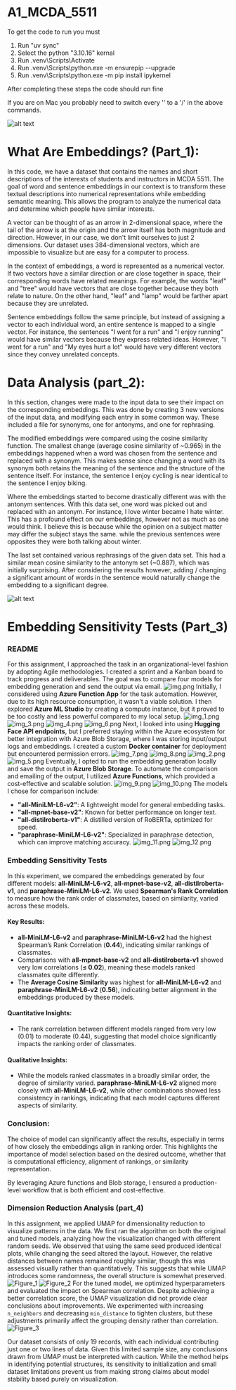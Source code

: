 # A1_MCDA_5511
To get the code to run you must

1. Run "uv sync"
2. Select the python "3.10.16" kernal
3. Run .venv\Scripts\Activate
4. Run .venv\Scripts\python.exe -m ensurepip --upgrade
5. Run .venv\Scripts\python.exe -m pip install ipykernel

After completing these steps the code should run fine

If you are on Mac you probably need to switch every '\' to a '/' in the above 
commands.

![alt text](a_visualization.png)


# What Are Embeddings? (Part_1):
In this code, we have a dataset that contains the names and short descriptions 
of the interests of students and instructors in MCDA 5511. The goal of word 
and sentence embeddings in our context is to transform these textual 
descriptions into numerical representations while embedding semantic meaning. 
This allows the program to analyze the numerical data and determine which 
people have similar interests.

A vector can be thought of as an arrow in 2-dimensional space, where the tail 
of the arrow is at the origin and the arrow itself has both magnitude and 
direction. However, in our case, we don't limit ourselves to just 2 
dimensions. Our dataset uses 384-dimensional vectors, which are impossible to 
visualize but are easy for a computer to process.

In the context of embeddings, a word is represented as a numerical vector. If 
two vectors have a similar direction or are close together in space, their
corresponding words have related meanings. For example, the words "leaf" and 
"tree" would have vectors that are close together because they both relate to 
nature. On the other hand, "leaf" and "lamp" would be farther apart because 
they are unrelated.

Sentence embeddings follow the same principle, but instead of assigning a 
vector to each individual word, an entire sentence is mapped to a single 
vector. For instance, the sentences "I went for a run" and "I enjoy running" 
would have similar vectors because they express related ideas. However, "I 
went for a run" and "My eyes hurt a lot" would have very different vectors 
since they convey unrelated concepts.


# Data Analysis (part_2):
In this section, changes were made to the input data to see their impact on the
corresponding embeddings. This was done by creating 3 new versions of the input data,
and modifying each entry in some common way. These included a file for synonyms, one
for antonyms, and one for rephrasing. 

The modified embeddings were compared using the cosine similarity function.
The smallest change (average cosine similarity of ~0.965) in the embeddings happened 
when a word was chosen from the sentence and replaced with a synonym. 
This makes sense since changing a word with its synonym both retains 
the meaning of the sentence and the structure of the sentence itself.
For instance, the sentence I enjoy cycling is near identical to the sentence I enjoy biking.

Where the embeddings started to become drastically different was with the antonym 
sentences. With this data set, one word was picked out and replaced with an 
antonym. For instance, I love winter became I hate winter. This has a profound 
effect on our embeddings, however not as much as one would think. I believe this 
is because while the opinion on a subject matter may differ the subject stays the 
same. while the previous sentences were opposites they were both talking about
winter.

The last set contained various rephrasings of the given data set. This had a 
similar mean cosine similarity to the antonym set (~0.887), which was initially 
surprising. After considering the results however, adding / changing a 
significant amount of words in the sentence would naturally change the 
embedding to a significant degree.

![alt text](results.png)


# Embedding Sensitivity Tests (Part_3)

### README

For this assignment, I approached the task in an organizational-level fashion by adopting Agile methodologies. I created a sprint and a Kanban board to track progress and deliverables. The goal was to compare four models for embedding generation and send the output via email.
![img.png](https://github.com/Jkk-890/A1_MCDA_5511/blob/Embedding_Sensitivity_Tests/img/img.png)
Initially, I considered using **Azure Function App** for the task automation. However, due to its high resource consumption, it wasn't a viable solution. I then explored **Azure ML Studio** by creating a compute instance, but it proved to be too costly and less powerful compared to my local setup. 
![img_1.png](https://github.com/Jkk-890/A1_MCDA_5511/blob/Embedding_Sensitivity_Tests/img/img_1.png)  ![img_3.png]([img/.png](https://github.com/Jkk-890/A1_MCDA_5511/blob/Embedding_Sensitivity_Tests/img/img_3.png)) ![img_4.png](https://github.com/Jkk-890/A1_MCDA_5511/blob/Embedding_Sensitivity_Tests/img/img_4.png)  ![img_6.png](https://github.com/Jkk-890/A1_MCDA_5511/blob/Embedding_Sensitivity_Tests/img/img_6.png)
Next, I looked into using **Hugging Face API endpoints**, but I preferred staying within the Azure ecosystem for better integration with Azure Blob Storage, where I was storing input/output logs and embeddings. I created a custom **Docker container** for deployment but encountered permission errors. 
![img_7.png](https://github.com/Jkk-890/A1_MCDA_5511/blob/Embedding_Sensitivity_Tests/img/img_7.png) ![img_8.png](https://github.com/Jkk-890/A1_MCDA_5511/blob/Embedding_Sensitivity_Tests/img/img_8.png) ![img_2.png](https://github.com/Jkk-890/A1_MCDA_5511/blob/Embedding_Sensitivity_Tests/img/img_2.png) ![img_5.png](https://github.com/Jkk-890/A1_MCDA_5511/blob/Embedding_Sensitivity_Tests/img/img_5.png)
Eventually, I opted to run the embedding generation locally and save the output in **Azure Blob Storage**. To automate the comparison and emailing of the output, I utilized **Azure Functions**, which provided a cost-effective and scalable solution.
![img_9.png](https://github.com/Jkk-890/A1_MCDA_5511/blob/Embedding_Sensitivity_Tests/img/img_9.png) ![img_10.png](https://github.com/Jkk-890/A1_MCDA_5511/blob/Embedding_Sensitivity_Tests/img/img_10.png)
The models I chose for comparison include:
- **"all-MiniLM-L6-v2"**: A lightweight model for general embedding tasks.
- **"all-mpnet-base-v2"**: Known for better performance on longer text.
- **"all-distilroberta-v1"**: A distilled version of RoBERTa, optimized for speed.
- **"paraphrase-MiniLM-L6-v2"**: Specialized in paraphrase detection, which can improve matching accuracy.
![img_11.png](https://github.com/Jkk-890/A1_MCDA_5511/blob/Embedding_Sensitivity_Tests/img/img_11.png) ![img_12.png](https://github.com/Jkk-890/A1_MCDA_5511/blob/Embedding_Sensitivity_Tests/img/img_12.png)
### Embedding Sensitivity Tests

In this experiment, we compared the embeddings generated by four different models: **all-MiniLM-L6-v2**, **all-mpnet-base-v2**, **all-distilroberta-v1**, and **paraphrase-MiniLM-L6-v2**. We used **Spearman's Rank Correlation** to measure how the rank order of classmates, based on similarity, varied across these models.

#### Key Results:
- **all-MiniLM-L6-v2** and **paraphrase-MiniLM-L6-v2** had the highest Spearman’s Rank Correlation (**0.44**), indicating similar rankings of classmates.
- Comparisons with **all-mpnet-base-v2** and **all-distilroberta-v1** showed very low correlations (**≤ 0.02**), meaning these models ranked classmates quite differently.
- The **Average Cosine Similarity** was highest for **all-MiniLM-L6-v2** and **paraphrase-MiniLM-L6-v2** (**0.56**), indicating better alignment in the embeddings produced by these models.

#### Quantitative Insights:
- The rank correlation between different models ranged from very low (0.01) to moderate (0.44), suggesting that model choice significantly impacts the ranking order of classmates.

#### Qualitative Insights:
- While the models ranked classmates in a broadly similar order, the degree of similarity varied. **paraphrase-MiniLM-L6-v2** aligned more closely with **all-MiniLM-L6-v2**, while other combinations showed less consistency in rankings, indicating that each model captures different aspects of similarity.

### Conclusion:
The choice of model can significantly affect the results, especially in terms of how closely the embeddings align in ranking order. This highlights the importance of model selection based on the desired outcome, whether that is computational efficiency, alignment of rankings, or similarity representation.

By leveraging Azure functions and Blob storage, I ensured a production-level workflow that is both efficient and cost-effective.

### Dimension Reduction Analysis (part_4)

In this assignment, we applied UMAP for dimensionality reduction to visualize patterns in the data. We first ran the algorithm on both the original and tuned models, analyzing how the visualization changed with different random seeds. We observed that using the same seed produced identical plots, while changing the seed altered the layout. However, the relative distances between names remained roughly similar, though this was assessed visually rather than quantitatively. This suggests that while UMAP introduces some randomness, the overall structure is somewhat preserved.  
![Figure_1](https://github.com/user-attachments/assets/1f3922bd-5d34-453f-8120-a731e5b751c4)
![Figure_2](https://github.com/user-attachments/assets/ddace54e-67da-4e4c-9557-eae2a6c035ac)
For the tuned model, we optimized hyperparameters and evaluated the impact on Spearman correlation. Despite achieving a better correlation score, the UMAP visualization did not provide clear conclusions about improvements. We experimented with increasing `n_neighbors` and decreasing `min_distance` to tighten clusters, but these adjustments primarily affect the grouping density rather than correlation.  
![Figure_3](https://github.com/user-attachments/assets/d70d3292-539e-4486-8c96-b7738c57b223)

Our dataset consists of only 19 records, with each individual contributing just one or two lines of data. Given this limited sample size, any conclusions drawn from UMAP must be interpreted with caution. While the method helps in identifying potential structures, its sensitivity to initialization and small dataset limitations prevent us from making strong claims about model stability based purely on visualization.

